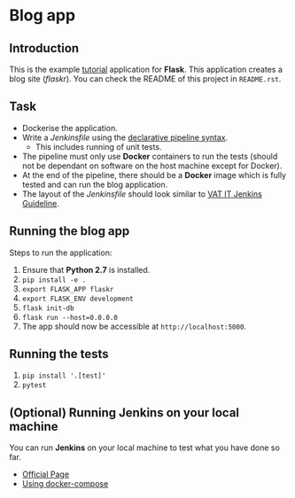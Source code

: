 # Blog app

## Introduction
This is the example [tutorial](http://flask.pocoo.org/docs/1.0/tutorial/) application for **Flask**. This application creates
a blog site (_flaskr_). You can check the README of this project in
`README.rst`.

## Task
- Dockerise the application.
- Write a _Jenkinsfile_ using the [declarative pipeline syntax](https://jenkins.io/doc/book/pipeline/syntax/).
  - This includes running of unit tests.
- The pipeline must only use **Docker** containers to run the tests (should not
  be dependant on software on the host machine except for Docker).
- At the end of the pipeline, there should be a **Docker** image which is fully
  tested and can run the blog application.
- The layout of the _Jenkinsfile_ should look similar to [VAT IT Jenkins
  Guideline](http://vatit-devops-docs.s3-website-eu-west-1.amazonaws.com/jenkins/jenkins_guideline.html).

## Running the blog app
Steps to run the application:
1. Ensure that **Python 2.7** is installed.
2. `pip install -e .`
3. `export FLASK_APP flaskr`
4. `export FLASK_ENV development`
5. `flask init-db`
6. `flask run --host=0.0.0.0`
7. The app should now be accessible at `http://localhost:5000`.

## Running the tests
1. `pip install '.[test]'`
2. `pytest`

## (Optional) Running Jenkins on your local machine
You can run **Jenkins** on your local machine to test what you have done so far.
- [Official Page](https://github.com/jenkinsci/docker/blob/master/README.md)
- [Using docker-compose](https://github.com/harryleesan/jenkins-docker)

